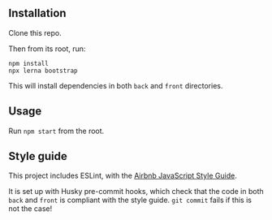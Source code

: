 ## Installation

Clone this repo.

Then from its root, run:

    npm install
    npx lerna bootstrap

This will install dependencies in both `back` and `front` directories.

## Usage

Run `npm start` from the root.

## Style guide

This project includes ESLint, with the [Airbnb JavaScript Style Guide](https://github.com/airbnb/javascript).

It is set up with Husky pre-commit hooks, which check that the code in both `back` and `front` is compliant with the style guide. `git commit` fails if this is not the case!
